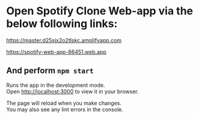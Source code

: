 # Open Spotify Clone Web-app via the below following links:

https://master.d25sjx2o2tlskc.amplifyapp.com

https://spotify-web-app-86451.web.app

## And perform `npm start`

Runs the app in the development mode.\
Open [http://localhost:3000](http://localhost:3000) to view it in your browser.

The page will reload when you make changes.\
You may also see any lint errors in the console.
